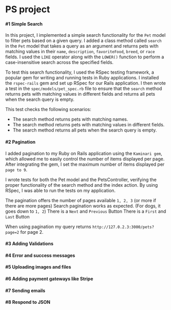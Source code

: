 # PS project



#### #1 Simple Search

In this project, I implemented a simple search functionality for the `Pet` model to filter pets based on a given query. I added a class method called `search` in the `Pet` model that takes a query as an argument and returns pets with matching values in their `name`, `description`, `favoriteFood`, `breed`, or `race` fields. I used the `LIKE` operator along with the `LOWER()` function to perform a case-insensitive search across the specified fields.

To test this search functionality, I used the RSpec testing framework, a popular gem for writing and running tests in Ruby applications. I installed the `rspec-rails` gem and set up RSpec for our Rails application. I then wrote a test in the `spec/models/pet_spec.rb` file to ensure that the `search` method returns pets with matching values in different fields and returns all pets when the search query is empty.

This test checks the following scenarios:

- The search method returns pets with matching names.
- The search method returns pets with matching values in different fields.
- The search method returns all pets when the search query is empty.

#### #2 Pagination

I added pagination to my Ruby on Rails application using the `Kaminari gem`, which allowed me to easily control the number of items displayed per page. After integrating the gem, I set the maximum number of items displayed per `page to 9`.

I wrote tests for both the Pet model and the PetsController, verifying the proper functionality of the search method and the index action. By using RSpec, I was able to run the tests on my application.

The pagination offers the number of pages available `1, 2, 3` (or more if there are more pages)
Search pagination works as expected. (For dogs, it goes down to `1, 2`)
There is a `Next` and `Previous` Button
There is a `First` and `Last` Button

When using pagination my query returns `http://127.0.2.3:3000/pets?page=2` for page 2.


#### #3 Adding Validations
#### #4 Error and success messages
#### #5 Uploading images and files
#### #6 Adding payment gateways like Stripe
#### #7 Sending emails
#### #8 Respond to JSON
